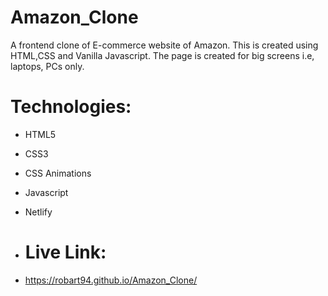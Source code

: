 # Amazon_Clone
A frontend clone of E-commerce website of Amazon. This is created using HTML,CSS and Vanilla Javascript. The page is created for big screens i.e, laptops, PCs only.

# Technologies:
* HTML5
* CSS3
* CSS Animations
* Javascript
* Netlify

* # Live Link:
* https://robart94.github.io/Amazon_Clone/
